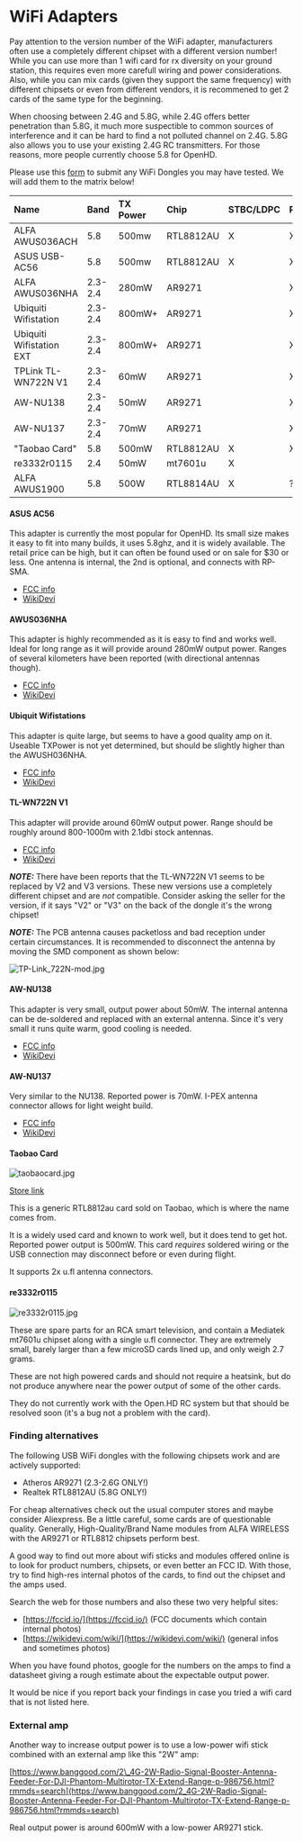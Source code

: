 # WiFi Adapters

Pay attention to the version number of the WiFi adapter, manufacturers often use a completely different chipset with a different version number! 
While you can use more than 1 wifi card for rx diversity on your ground station, this requires even more carefull wiring and power considerations.
Also, while you can mix cards (given they support the same frequency) with different chipsets or even from different vendors, it is recommened to get 2
cards of the same type for the beginning.

When choosing between 2.4G and 5.8G, while 2.4G offers better penetration than 5.8G, it much more suspectible to common sources of interference and it can be hard to find a not polluted channel on 2.4G. 5.8G also allows you to use your existing 2.4G RC transmitters. For those reasons, more people currently choose 5.8 for OpenHD.


Please use this [form](https://docs.google.com/forms/d/e/1FAIpQLSd_03vS1duD0oFZp42enOvZxElc2p3ghEwpEpJphieajb2lJQ/viewform) to submit any WiFi Dongles you may have tested. We will add them to the matrix below!

| Name | Band | TX Power | Chip | STBC/LDPC | RC | Need Heatsink | Antennas |
| :--- | :--- | :--- | :--- | :--- | :--- | :--- | :--- |
| ALFA AWUS036ACH | 5.8 | 500mw | RTL8812AU | X | X |  | 2x RP-SMA |
| ASUS USB-AC56 | 5.8 | 500mw | RTL8812AU | X | X |  | 2x RP-SMA |
| ALFA AWUS036NHA | 2.3-2.4 | 280mW | AR9271 |  | X |  | 1x RP-SMA |
| Ubiquiti Wifistation | 2.3-2.4 | 800mW+ | AR9271 |  | X |  | 1x RP-SMA |
| Ubiquiti Wifistation EXT | 2.3-2.4 | 800mW+ | AR9271 |  | X |  | 1x RP-SMA |
| TPLink TL-WN722N V1 | 2.3-2.4 | 60mW | AR9271 |  | X |  | 1x RP-SMA |
| AW-NU138 | 2.3-2.4 | 50mW | AR9271 |  | X | X | 1x Internal |
| AW-NU137 | 2.3-2.4 | 70mW | AR9271 |  | X |  | 1x u.fl |
| "Taobao Card" | 5.8 | 500mW | RTL8812AU | X | X | X | 2x u.fl |
| re3332r0115 | 2.4 | 50mW | mt7601u | X |  |  | 1x u.fl |
| ALFA AWUS1900 | 5.8 | 500W | RTL8814AU | X | ? |  | 4x RP-SMA |

#### **ASUS AC56**

This adapter is currently the most popular for OpenHD. Its small size makes it easy to fit into many builds, it uses 5.8ghz, and it is widely available. The retail price can be high, but it can often be found used or on sale for $30 or less. One antenna is internal, the 2nd is optional, and connects with RP-SMA.

* [FCC info](https://fccid.io/MSQ-USBAC56)
* [WikiDevi](https://deviwiki.com/wiki/ASUS_USB-AC56)

#### **AWUS036NHA**

This adapter is highly recommended as it is easy to find and works well. Ideal for long range as it will provide around 280mW output power. Ranges of several kilometers have been reported \(with directional antennas though\).

* [FCC info](https://apps.fcc.gov/oetcf/eas/reports/ViewExhibitReport.cfm?mode=Exhibits&RequestTimeout=500&calledFromFrame=Y&application_id=G%2Bnb%2FcnfLEByfpIAnz2OrQ%3D%3D&fcc_id=UQ23668)
* [WikiDevi](https://wikidevi.com/wiki/ALFA_Network_AWUS036NHA)

#### **Ubiquit Wifistations**

This adapter is quite large, but seems to have a good quality amp on it. Useable TXPower is not yet determined, but should be slightly higher than the AWUSH036NHA.

* [FCC info](https://apps.fcc.gov/oetcf/eas/reports/ViewExhibitReport.cfm?mode=Exhibits&RequestTimeout=500&calledFromFrame=Y&application_id=KhauP%2FSwGKHZGHiW1vSYvA%3D%3D&fcc_id=SWX-M2USB)
* [WikiDevi](https://wikidevi.com/wiki/Ubiquiti_Networks_WiFiStation_EXT)

#### **TL-WN722N V1**

This adapter will provide around 60mW output power. Range should be roughly around 800-1000m with 2.1dbi stock antennas.

* [FCC info](https://apps.fcc.gov/oetcf/eas/reports/ViewExhibitReport.cfm?mode=Exhibits&RequestTimeout=500&calledFromFrame=Y&application_id=%2BnZ3HSATHmzb0LSclLcZxA%3D%3D&fcc_id=TE7WN722NV2)
* [WikiDevi](https://wikidevi.com/wiki/TP-LINK_TL-WN722N_v1.x)

_**NOTE:**_ There have been reports that the TL-WN722N V1 seems to be replaced by V2 and V3 versions. These new versions use a completely different chipset and are _not_ compatible. Consider asking the seller for the version, if it says "V2" or "V3" on the back of the dongle it's the wrong chipset!

_**NOTE:**_ The PCB antenna causes packetloss and bad reception under certain circumstances. It is recommended to disconnect the antenna by moving the SMD component as shown below: 

![TP-Link\_722N-mod.jpg](https://github.com/HD-Fpv/Open.HD/raw/master/wiki-content/Hardware_Supported%20WiFi%20adapters/TP-Link_722N-mod.jpg)

#### AW-NU138

This adapter is very small, output power about 50mW. The internal antenna can be de-soldered and replaced with an external antenna. Since it's very small it runs quite warm, good cooling is needed.

* [FCC info](https://apps.fcc.gov/oetcf/eas/reports/ViewExhibitReport.cfm?mode=Exhibits&RequestTimeout=500&calledFromFrame=Y&application_id=ykivyt9MWET01uFkCm0wFQ%3D%3D&fcc_id=TLZ-NU138)
* [WikiDevi](https://wikidevi.com/wiki/AzureWave_AW-NU138)

#### AW-NU137

Very similar to the NU138. Reported power is 70mW. I-PEX antenna connector allows for light weight build.

* [FCC info](https://apps.fcc.gov/oetcf/eas/reports/ViewExhibitReport.cfm?mode=Exhibits&RequestTimeout=500&calledFromFrame=Y&application_id=jytSwagyYGHU0hdXERQMgw%3D%3D&fcc_id=TLZ-NU137)
* [WikiDevi](https://wikidevi.com/wiki/AzureWave_AW-NU137)

#### Taobao Card

![taobaocard.jpg](https://github.com/HD-Fpv/Open.HD/raw/master/wiki-content/Hardware_Supported%20WiFi%20adapters/taobaocard.jpg)

[Store link](https://a.aliexpress.com/_rIjofM)

This is a generic RTL8812au card sold on Taobao, which is where the name comes from.

It is a widely used card and known to work well, but it does tend to get hot. Reported power output is 500mW. This card _requires_ soldered wiring or the USB connection may disconnect before or even during flight.

It supports 2x u.fl antenna connectors.

#### re3332r0115

![re3332r0115.jpg](https://github.com/HD-Fpv/Open.HD/raw/master/wiki-content/Hardware_Supported%20WiFi%20adapters/re3332r0115.jpg)

These are spare parts for an RCA smart television, and contain a Mediatek mt7601u chipset along with a single u.fl connector. They are extremely small, barely larger than a few microSD cards lined up, and only weigh 2.7 grams.

These are not high powered cards and should not require a heatsink, but do not produce anywhere near the power output of some of the other cards.

They do not currently work with the Open.HD RC system but that should be resolved soon \(it's a bug not a problem with the card\).

### Finding alternatives

The following USB WiFi dongles with the following chipsets work and are actively supported:

* Atheros AR9271 \(2.3-2.6G ONLY!\)
* Realtek RTL8812AU \(5.8G ONLY!\)

For cheap alternatives check out the usual computer stores and maybe consider Aliexpress. Be a little careful, some cards are of questionable quality. Generally, High-Quality/Brand Name modules from ALFA WIRELESS with the AR9271 or RTL8812 chipsets perform best.

A good way to find out more about wifi sticks and modules offered online is to look for product numbers, chipsets, or even better an FCC ID. With those, try to find high-res internal photos of the cards, to find out the chipset and the amps used.

Search the web for those numbers and also these two very helpful sites:

* [https://fccid.io/](https://fccid.io/) \(FCC documents which contain internal photos\)
* [https://wikidevi.com/wiki/](https://wikidevi.com/wiki/) \(general infos and sometimes photos\)

When you have found photos, google for the numbers on the amps to find a datasheet giving a rough estimate about the expectable output power.

It would be nice if you report back your findings in case you tried a wifi card that is not listed here.

### External amp

Another way to increase output power is to use a low-power wifi stick combined with an external amp like this "2W" amp:

[https://www.banggood.com/2\_4G-2W-Radio-Signal-Booster-Antenna-Feeder-For-DJI-Phantom-Multirotor-TX-Extend-Range-p-986756.html?rmmds=search](https://www.banggood.com/2_4G-2W-Radio-Signal-Booster-Antenna-Feeder-For-DJI-Phantom-Multirotor-TX-Extend-Range-p-986756.html?rmmds=search)

Real output power is around 600mW with a low-power AR9271 stick.

